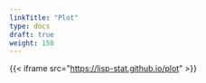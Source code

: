 ```yaml
---
linkTitle: "Plot"
type: docs
draft: true
weight: 150
---
```


{{< iframe src="https://lisp-stat.github.io/plot" >}}
